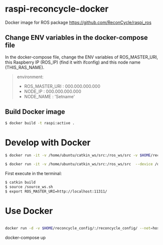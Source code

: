 # raspi-reconcycle-docker

Docker image for ROS package https://github.com/ReconCycle/raspi_ros

## Change ENV variables in the docker-compose file

In the docker-compose file, change the ENV variables of ROS\_MASTER\_URI, this Raspberry IP (ROS\_IP) (find it with ifconfig) and this node name (THIS\_RAS\_NAME).

>environment:
>- ROS_MASTER_URI : 000.000.000.000
>- NODE_IP : 000.000.000.000
>- NODE_NAME : 'Setname'


## Build Docker image

```sh
$ docker build -t raspi:active .
```


# Develop with Docker

```sh 
$ docker run -it -v /home/ubuntu/catkin_ws/src:/ros_ws/src -v $HOME/reconcycle_config/:/reconcycle_config/ --device /dev/mem --net=host --privileged --name ros1_devel raspi:active bash
```

```sh 
$ docker run -it -v /home/ubuntu/catkin_ws/src:/ros_ws/src  --device /dev/mem --net=host --privileged --name ros1_devel raspi:active bash
```

First execute in the terminal:

```sh
$ catkin build
$ source /source_ws.sh
$ export ROS_MASTER_URI=http://localhost:11311/
```

# Use Docker

```sh

docker run -d -v $HOME/reconcycle_config/:/reconcycle_config/ --net=host --device /dev/mem --privileged --name ros1_active raspi:active

```
docker-compose up





